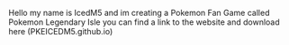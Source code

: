 Hello my name is IcedM5 and im creating a Pokemon Fan Game called Pokemon Legendary Isle you can find a link to the website and download here (PKEICEDM5.github.io)
